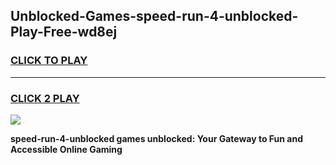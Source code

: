 
## Unblocked-Games-speed-run-4-unblocked-Play-Free-wd8ej
<h3>
<a href="https://premium76.site?title=speed-run-4-unblocked&ref=12A">CLICK TO PLAY</a></h3>
<hr>

<h3>
<a href="https://premium76.site?title=speed-run-4-unblocked&ref=12A">CLICK 2 PLAY</a>
  
</h3>

<a href="https://premium76.site?title=speed-run-4-unblocked&ref=12A"><img src="https://clearcache.store/games.png"></a>


**speed-run-4-unblocked games unblocked: Your Gateway to Fun and Accessible Online Gaming**

